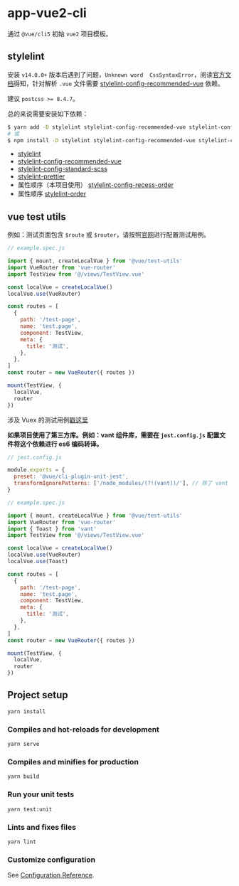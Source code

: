 # app-vue2-cli

通过 `@vue/cli5` 初始 `vue2` 项目模板。

## stylelint

安装 `v14.0.0+` 版本后遇到了问题，`Unknown word  CssSyntaxError`，阅读[官方文档](https://github.com/stylelint/stylelint/blob/main/docs/user-guide/get-started.md#linting-everything-else)得知，针对解析 `.vue` 文件需要 [stylelint-config-recommended-vue](https://github.com/ota-meshi/stylelint-config-recommended-vue) 依赖。

建议 `postcss >= 8.4.7`。

总的来说需要安装如下依赖：
```sh
$ yarn add -D stylelint stylelint-config-recommended-vue stylelint-config-standard-scss postcss-html stylelint-prettier stylelint-config-prettier stylelint-config-recess-order
# 或
$ npm install -D stylelint stylelint-config-recommended-vue stylelint-config-standard-scss postcss-html stylelint-prettier stylelint-config-prettier stylelint-config-recess-order
```
- [stylelint](https://github.com/stylelint/stylelint)
- [stylelint-config-recommended-vue](https://github.com/ota-meshi/stylelint-config-recommended-vue)
- [stylelint-config-standard-scss](https://github.com/stylelint-scss/stylelint-config-standard-scss)
- [stylelint-prettier](https://github.com/prettier/stylelint-prettier)
- 属性顺序（本项目使用） [stylelint-config-recess-order](https://github.com/stormwarning/stylelint-config-recess-order)
- 属性顺序 [stylelint-order](https://github.com/hudochenkov/stylelint-order)

## vue test utils

例如：测试页面包含 `$route` 或 `$router`，请按照[官网](https://v1.test-utils.vuejs.org/zh/guides/#%E9%85%8D%E5%90%88-vue-router-%E4%BD%BF%E7%94%A8)进行配置测试用例。
```js
// example.spec.js

import { mount, createLocalVue } from '@vue/test-utils'
import VueRouter from 'vue-router'
import TestView from '@/views/TestView.vue'

const localVue = createLocalVue()
localVue.use(VueRouter)

const routes = [
  {
    path: '/test-page',
    name: 'test.page',
    component: TestView,
    meta: {
      title: '测试',
    },
  },
]
const router = new VueRouter({ routes })

mount(TestView, {
  localVue,
  router
})
```

涉及 Vuex 的测试用例[戳这里](https://v1.test-utils.vuejs.org/zh/guides/#%E5%9C%A8%E7%BB%84%E4%BB%B6%E4%B8%AD%E6%B5%8B%E8%AF%95-vuex)

**如果项目使用了第三方库。例如：vant 组件库，需要在 `jest.config.js` 配置文件将这个依赖进行 es6 编码转译。**
```js
// jest.config.js

module.exports = {
  preset: '@vue/cli-plugin-unit-jest',
  transformIgnorePatterns: ['/node_modules/(?!(vant))/'], // 除了 vant 目录，其他都不需要转译
}
```
```js
// example.spec.js

import { mount, createLocalVue } from '@vue/test-utils'
import VueRouter from 'vue-router'
import { Toast } from 'vant'
import TestView from '@/views/TestView.vue'

const localVue = createLocalVue()
localVue.use(VueRouter)
localVue.use(Toast)

const routes = [
  {
    path: '/test-page',
    name: 'test.page',
    component: TestView,
    meta: {
      title: '测试',
    },
  },
]
const router = new VueRouter({ routes })

mount(TestView, {
  localVue,
  router
})
```

## Project setup
```
yarn install
```

### Compiles and hot-reloads for development
```
yarn serve
```

### Compiles and minifies for production
```
yarn build
```

### Run your unit tests
```
yarn test:unit
```

### Lints and fixes files
```
yarn lint
```

### Customize configuration
See [Configuration Reference](https://cli.vuejs.org/config/).

